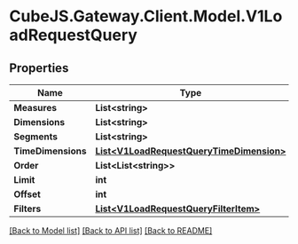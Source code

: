 # CubeJS.Gateway.Client.Model.V1LoadRequestQuery

## Properties

Name | Type | Description | Notes
------------ | ------------- | ------------- | -------------
**Measures** | **List&lt;string&gt;** |  | [optional] 
**Dimensions** | **List&lt;string&gt;** |  | [optional] 
**Segments** | **List&lt;string&gt;** |  | [optional] 
**TimeDimensions** | [**List&lt;V1LoadRequestQueryTimeDimension&gt;**](V1LoadRequestQueryTimeDimension.md) |  | [optional] 
**Order** | **List&lt;List&lt;string&gt;&gt;** |  | [optional] 
**Limit** | **int** |  | [optional] 
**Offset** | **int** |  | [optional] 
**Filters** | [**List&lt;V1LoadRequestQueryFilterItem&gt;**](V1LoadRequestQueryFilterItem.md) |  | [optional] 

[[Back to Model list]](../README.md#documentation-for-models) [[Back to API list]](../README.md#documentation-for-api-endpoints) [[Back to README]](../README.md)

